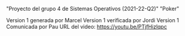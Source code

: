 "Proyecto del grupo 4 de Sistemas Operativos (2021-22-Q2)" 
"Poker" 

Version 1 generada por Marcel
Version 1 verificada por Jordi
Version 1 Comunicada por Pau
URL del video: https://youtu.be/PTjfHizlqpc
